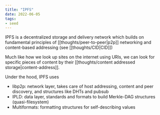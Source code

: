 ```yaml
---
title: "IPFS"
date: 2022-06-05
tags:
- seed
---
```


IPFS is a decentralized storage and delivery network which builds on fundamental principles of [[thoughts/peer-to-peer|p2p]] networking and content-based addressing (see [[thoughts/CID|CID]])

Much like how we look up sites on the internet using URIs, we can look for specific pieces of content by their [[thoughts/content addressed storage|content-address]]. 

Under the hood, IPFS uses
- libp2p: network layer, takes care of host addressing, content and peer discovery, and structures like DHTs and pubsub
- IPLD: data layer, standards and formats to build Merkle-DAG structures (quasi-filesystem)
- Multiformats: formatting structures for self-describing values